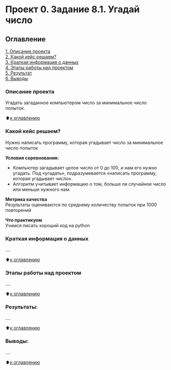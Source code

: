 # Проект 0. Задание 8.1. Угадай число

## Оглавление  
[1. Описание проекта](https://github.com/ProtasovVladimir/SF_Learning/blob/main/project_0/README.md#Описание-проекта)  
[2. Какой кейс решаем?](https://github.com/ProtasovVladimir/SF_Learning/blob/main/project_0/README.md#Какой-кейс-решаем)  
[3. Краткая информация о данных](https://github.com/ProtasovVladimir/SF_Learning/blob/main/project_0/README.md#Краткая-информация-о-данных)  
[4. Этапы работы над проектом](https://github.com/ProtasovVladimir/SF_Learning/blob/main/project_0/README.md#Этапы-работы-над-проектом)  
[5. Результат](https://github.com/ProtasovVladimir/SF_Learning/blob/main/project_0/README.md#Результат)    
[6. Выводы](https://github.com/ProtasovVladimir/SF_Learning/blob/main/project_0/README.md#Выводы) 

### Описание проекта    
Угадать загаданное компьютером число за минимальное число попыток.

:arrow_up:[к оглавлению](https://github.com/ProtasovVladimir/SF_Learning/blob/main/project_0/README.md#Оглавление)


### Какой кейс решаем?    
Нужно написать программу, которая угадывает число за минимальное число попыток

**Условия соревнования:**  
- Компьютер загадывает целое число от 0 до 100, и нам его нужно угадать. Под «угадать», подразумевается «написать программу, которая угадывает число».
- Алгоритм учитывает информацию о том, больше ли случайное число или меньше нужного нам.

**Метрика качества**     
Результаты оцениваются по среднему количеству попыток при 1000 повторений

**Что практикуем**     
Учимся писать хороший код на python


### Краткая информация о данных
....
  
:arrow_up:[к оглавлению](https://github.com/ProtasovVladimir/SF_Learning/blob/main/project_0/README.md#Оглавление)


### Этапы работы над проектом  
....

:arrow_up:[к оглавлению](https://github.com/ProtasovVladimir/SF_Learning/blob/main/project_0/README.md#Оглавление)


### Результаты:  
....

:arrow_up:[к оглавлению](https://github.com/ProtasovVladimir/SF_Learning/blob/main/project_0/README.md#Оглавление)


### Выводы:  
....

:arrow_up:[к оглавлению](https://github.com/ProtasovVladimir/SF_Learning/blob/main/project_0/README.md#Оглавление)
